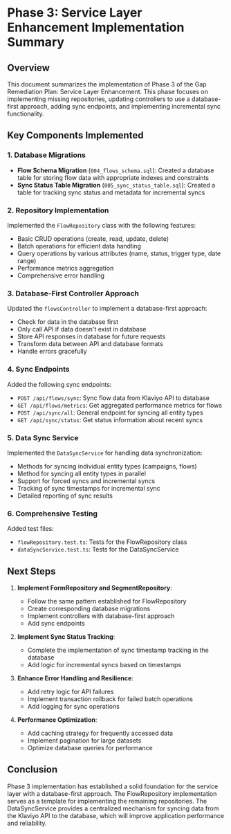 # Phase 3: Service Layer Enhancement Implementation Summary

## Overview

This document summarizes the implementation of Phase 3 of the Gap Remediation Plan: Service Layer Enhancement. This phase focuses on implementing missing repositories, updating controllers to use a database-first approach, adding sync endpoints, and implementing incremental sync functionality.

## Key Components Implemented

### 1. Database Migrations

- **Flow Schema Migration** (`004_flows_schema.sql`): Created a database table for storing flow data with appropriate indexes and constraints
- **Sync Status Table Migration** (`005_sync_status_table.sql`): Created a table for tracking sync status and metadata for incremental syncs

### 2. Repository Implementation

Implemented the `FlowRepository` class with the following features:
- Basic CRUD operations (create, read, update, delete)
- Batch operations for efficient data handling
- Query operations by various attributes (name, status, trigger type, date range)
- Performance metrics aggregation
- Comprehensive error handling

### 3. Database-First Controller Approach

Updated the `flowsController` to implement a database-first approach:
- Check for data in the database first
- Only call API if data doesn't exist in database
- Store API responses in database for future requests
- Transform data between API and database formats
- Handle errors gracefully

### 4. Sync Endpoints

Added the following sync endpoints:
- `POST /api/flows/sync`: Sync flow data from Klaviyo API to database
- `GET /api/flows/metrics`: Get aggregated performance metrics for flows
- `POST /api/sync/all`: General endpoint for syncing all entity types
- `GET /api/sync/status`: Get status information about recent syncs

### 5. Data Sync Service

Implemented the `DataSyncService` for handling data synchronization:
- Methods for syncing individual entity types (campaigns, flows)
- Method for syncing all entity types in parallel
- Support for forced syncs and incremental syncs
- Tracking of sync timestamps for incremental sync
- Detailed reporting of sync results

### 6. Comprehensive Testing

Added test files:
- `flowRepository.test.ts`: Tests for the FlowRepository class
- `dataSyncService.test.ts`: Tests for the DataSyncService

## Next Steps

1. **Implement FormRepository and SegmentRepository**:
   - Follow the same pattern established for FlowRepository
   - Create corresponding database migrations
   - Implement controllers with database-first approach
   - Add sync endpoints

2. **Implement Sync Status Tracking**:
   - Complete the implementation of sync timestamp tracking in the database
   - Add logic for incremental syncs based on timestamps

3. **Enhance Error Handling and Resilience**:
   - Add retry logic for API failures
   - Implement transaction rollback for failed batch operations
   - Add logging for sync operations

4. **Performance Optimization**:
   - Add caching strategy for frequently accessed data
   - Implement pagination for large datasets
   - Optimize database queries for performance

## Conclusion

Phase 3 implementation has established a solid foundation for the service layer with a database-first approach. The FlowRepository implementation serves as a template for implementing the remaining repositories. The DataSyncService provides a centralized mechanism for syncing data from the Klaviyo API to the database, which will improve application performance and reliability.